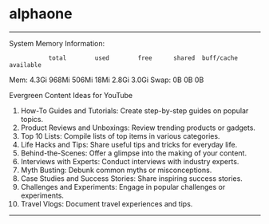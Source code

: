 # alphaone

---

System Memory Information:

               total        used        free      shared  buff/cache   available
Mem:           4.3Gi       968Mi       506Mi        18Mi       2.8Gi       3.0Gi
Swap:             0B          0B          0B

Evergreen Content Ideas for YouTube

1. How-To Guides and Tutorials: Create step-by-step guides on popular topics.
2. Product Reviews and Unboxings: Review trending products or gadgets.
3. Top 10 Lists: Compile lists of top items in various categories.
4. Life Hacks and Tips: Share useful tips and tricks for everyday life.
5. Behind-the-Scenes: Offer a glimpse into the making of your content.
6. Interviews with Experts: Conduct interviews with industry experts.
7. Myth Busting: Debunk common myths or misconceptions.
8. Case Studies and Success Stories: Share inspiring success stories.
9. Challenges and Experiments: Engage in popular challenges or experiments.
10. Travel Vlogs: Document travel experiences and tips.

---
